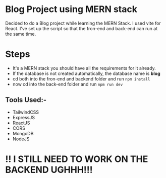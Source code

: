 # Blog Project using MERN stack
Decided to do a Blog project while learning the MERN Stack. I used vite for React. I've set up the script so that the fron-end and back-end can run at the same time.

# Steps
- It's a MERN stack you should have all the requirements for it already.
- If the database is not created automatically, the database name is **blog**
- cd both into the fron-end and backend folder and run `npm install`
- now cd into the back-end folder and run `npm run dev`    

## Tools Used:-
- TailwindCSS
- ExpressJS
- ReactJS
- CORS
- MongoDB
- NodeJS

# !!  I STILL NEED TO WORK ON THE BACKEND UGHHH!!!
